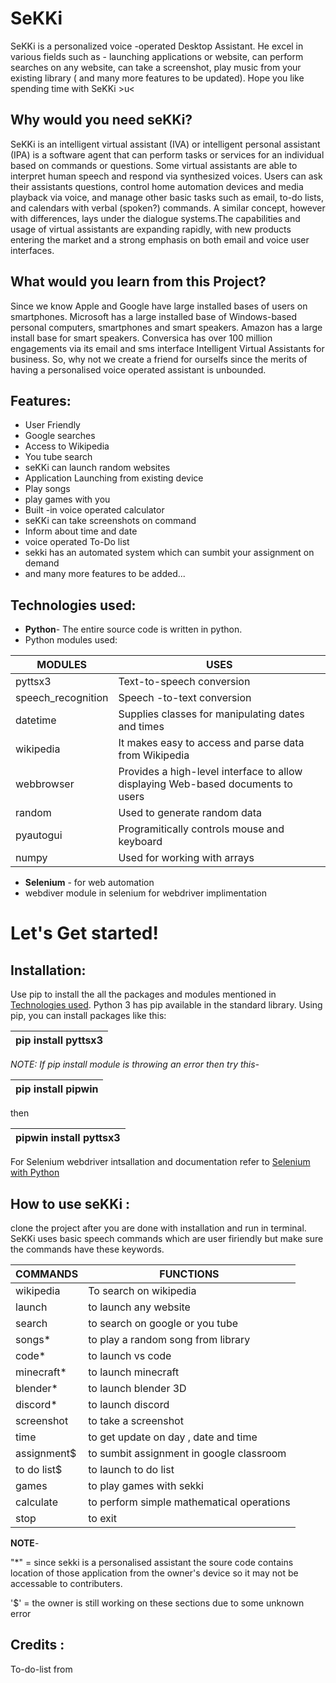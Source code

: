 # SeKKi
SeKKi is a personalized voice -operated Desktop Assistant. He excel in various fields such as - launching applications or website, can perform searches on any website, can take a screenshot, play music from your existing library ( and many more features to be updated). Hope you like spending time with SeKKi >u&lt;

## Why would you need seKKi?
SeKKi is an intelligent virtual assistant (IVA) or intelligent personal assistant (IPA) is a software agent that can perform tasks or services for an individual based on commands or questions. Some virtual assistants are able to interpret human speech and respond via synthesized voices. Users can ask their assistants questions, control home automation devices and media playback via voice, and manage other basic tasks such as email, to-do lists, and calendars with verbal (spoken?) commands. A similar concept, however with differences, lays under the dialogue systems.The capabilities and usage of virtual assistants are expanding rapidly, with new products entering the market and a strong emphasis on both email and voice user interfaces.

## What would you learn from this Project?
Since we know  Apple and Google have large installed bases of users on smartphones. Microsoft has a large installed base of Windows-based personal computers, smartphones and smart speakers. Amazon has a large install base for smart speakers. Conversica has over 100 million engagements via its email and sms interface Intelligent Virtual Assistants for business. So, why not we create a friend for ourselfs since the merits of having a personalised voice operated assistant is unbounded.

## Features:
 * User Friendly
 * Google searches
 * Access to Wikipedia 
 * You tube search
 * seKKi can launch random websites
 * Application Launching from existing device
 * Play songs
 * play games with you
 * Built -in voice operated calculator
 * seKKi can take screenshots on command
 * Inform about time and date
 * voice operated To-Do list
 * sekki has an automated system which can sumbit your assignment on demand
 * and many more features to be added...
 
## Technologies used:
* **Python**- The entire source code is written in python.
* Python modules used:

|  MODULES  |  USES  |         
|  ----  |  ---  |        
|  pyttsx3   |  Text-to-speech conversion  |
|  speech_recognition  |  Speech -to-text conversion |
|  datetime  |  Supplies classes for manipulating dates and times  |
|  wikipedia  |   It makes easy to access and parse data from Wikipedia   
|  webbrowser  |  Provides a high-level interface to allow displaying Web-based documents to users  |
|  random  | Used to generate random data  |
|  pyautogui  |  Programitically controls mouse and keyboard  |
|  numpy  |   Used for working with arrays  |


* **Selenium** - for web automation
* webdiver module in selenium for webdriver implimentation


# Let's Get started!

## Installation:

Use pip to install the all the packages and modules mentioned in [Technologies used](https://github.com/Jasmineck/SeKKi/blob/main/README.md#technologies-used). Python 3 has pip available in the standard library. Using pip, you can install packages like this:

|  pip install pyttsx3         |
|------------------------------|

*NOTE: If pip install module is throwing  an error then try this-*

|  pip install pipwin       |
| -------------------------  |

then

|  pipwin install pyttsx3  |
|------------------------------|

For Selenium webdriver intsallation and documentation refer to [Selenium with Python](https://selenium-python.readthedocs.io/installation.html#introduction)

## How to use seKKi :

clone the project after you are done with installation and run in terminal.
SeKKi uses basic speech commands which are user firiendly but make sure the commands have these keywords.

| COMMANDS | FUNCTIONS |
| --- | --- |
| wikipedia | To search on wikipedia |
| launch | to launch any website |
| search | to search on google or you tube | 
| songs* | to play a random song from library |
| code* | to launch vs code |
| minecraft* | to launch minecraft |
| blender* | to launch blender 3D |
| discord* | to launch discord |
| screenshot | to take a screenshot |
| time | to get update on day , date and time |
| assignment$ | to sumbit assignment in google classroom |
| to do list$ | to launch to do list |
| games | to play games with sekki |
| calculate | to perform simple mathematical operations |
| stop | to exit |


**NOTE**-

"*" = since sekki is a personalised assistant the soure code contains location of those application from the owner's device so it may not be accessable to contributers.

'$' = the owner is still working on these sections due to some unknown error

## Credits :

To-do-list from



